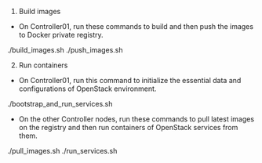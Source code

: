 1. Build images

- On Controller01, run these commands to build and then push the images to Docker private registry.

./build_images.sh
./push_images.sh

2. Run containers

- On Controller01, run this command to initialize the essential data and configurations of OpenStack environment.

./bootstrap_and_run_services.sh

- On the other Controller nodes, run these commands to pull latest images on the registry and then run containers of OpenStack services from them.

./pull_images.sh
./run_services.sh
